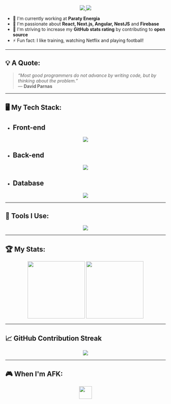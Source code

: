 <div align="center">
  <a href="https://www.linkedin.com/in/elias-santana-santos" target="_blank">
    <img src="https://skillicons.dev/icons?i=linkedin" />
  </a>
  <a href="mailto:eliaassantana00@gmail.com">
    <img src="https://skillicons.dev/icons?i=gmail" />
  </a>
</div>

- 🧠 I'm currently working at **Paraty Energia**
- 🌱 I'm passionate about **React, Next.js, Angular, NestJS** and **Firebase**
- 🚀 I'm striving to increase my **GitHub stats rating** by contributing to **open source**
- ⚡ Fun fact: I like training, watching Netflix and playing football!

---

## 💡 A Quote:

> *“Most good programmers do not advance by writing code, but by thinking about the problem.”*  
> — **David Parnas**

---

## 🖥️ My Tech Stack:

- ## Front-end

<div align="center">
  <img src="https://skillicons.dev/icons?i=react,nextjs,angular,html,scss,ts,js" />
</div>

- ## Back-end

<div align="center">
  <img src="https://skillicons.dev/icons?i=ts,js,nodejs,nestjs,py" />
</div>

- ## Database

<div align="center">
  <img src="https://skillicons.dev/icons?i=firebase,gcp,postgres,prisma" />
</div>

---

## 🧰 Tools I Use:

<div align="center">
  <img src="https://skillicons.dev/icons?i=vscode,postman,docker,npm,yarn" />
</div>

---

## 🏆 My Stats:

<div align="center">
  <img height="180em" src="https://github-readme-stats.vercel.app/api?username=EliaasSantanaa&show_icons=true&theme=github_dark&hide_border=true&count_private=true" />
  <img height="180em" src="https://github-readme-stats.vercel.app/api/top-langs/?username=EliaasSantanaa&layout=compact&langs_count=10&theme=github_dark&hide_border=true" />
</div>

---

## 📈 GitHub Contribution Streak

<div align="center">
  <img src="https://streak-stats.demolab.com/?user=EliaasSantanaa&theme=dark&hide_border=true" />
</div>

---

## 🎮 When I'm AFK:

<div align="center">
  <img src="https://upload.wikimedia.org/wikipedia/commons/7/75/Netflix_icon.svg" width="40" />
</div>
